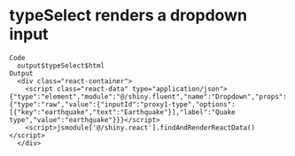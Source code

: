 # typeSelect renders a dropdown input

    Code
      output$typeSelect$html
    Output
      <div class="react-container">
        <script class="react-data" type="application/json">{"type":"element","module":"@/shiny.fluent","name":"Dropdown","props":{"type":"raw","value":{"inputId":"proxy1-type","options":[{"key":"earthquake","text":"Earthquake"}],"label":"Quake type","value":"earthquake"}}}</script>
        <script>jsmodule['@/shiny.react'].findAndRenderReactData()</script>
      </div>

